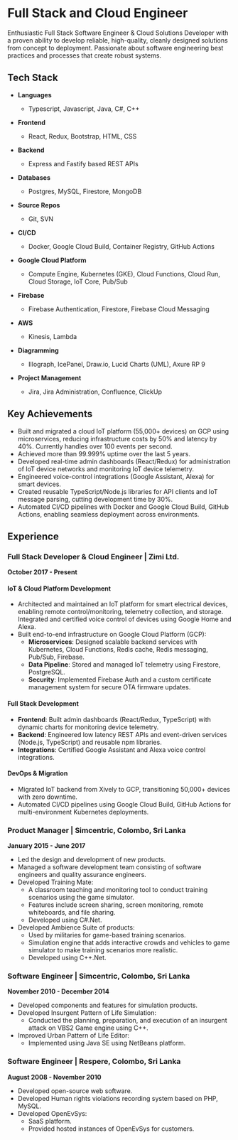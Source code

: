 # Full Stack and Cloud Engineer 

Enthusiastic Full Stack Software Engineer & Cloud Solutions Developer with a proven ability to develop reliable, high-quality, cleanly designed solutions from concept to deployment. Passionate about software engineering best practices and processes that create robust systems.

## Tech Stack

- **Languages**
    - Typescript, Javascript, Java, C#, C++

- **Frontend**
    - React, Redux, Bootstrap, HTML, CSS

- **Backend**
    - Express and Fastify based REST APIs

- **Databases**
    - Postgres, MySQL, Firestore, MongoDB

- **Source Repos**
    - Git, SVN

- **CI/CD**
    - Docker, Google Cloud Build, Container Registry, GitHub Actions

- **Google Cloud Platform**
    - Compute Engine, Kubernetes (GKE), Cloud Functions, Cloud Run, Cloud Storage, IoT Core, Pub/Sub

- **Firebase**
    - Firebase Authentication, Firestore, Firebase Cloud Messaging

- **AWS**
    - Kinesis, Lambda

- **Diagramming** 
    - Illograph, IcePanel, Draw.io, Lucid Charts (UML), Axure RP 9

- **Project Management** 
    - Jira, Jira Administration, Confluence, ClickUp

## Key Achievements

- Built and migrated a cloud IoT platform (55,000+ devices) on GCP using microservices, reducing infrastructure costs by 50% and latency by 40%. Currently handles over 100 events per second.
- Achieved more than 99.999% uptime over the last 5 years.
- Developed real-time admin dashboards (React/Redux) for administration of IoT device networks and monitoring IoT device telemetry.
- Engineered voice-control integrations (Google Assistant, Alexa) for smart devices.
- Created reusable TypeScript/Node.js libraries for API clients and IoT message parsing, cutting development time by 30%.
- Automated CI/CD pipelines with Docker and Google Cloud Build, GitHub Actions, enabling seamless deployment across environments.

## Experience

### Full Stack Developer & Cloud Engineer | Zimi Ltd.

**October 2017 - Present**

#### IoT & Cloud Platform Development
- Architected and maintained an IoT platform for smart electrical devices, enabling remote control/monitoring, telemetry collection, and storage. Integrated and certified voice control of devices using Google Home and Alexa.
- Built end-to-end infrastructure on Google Cloud Platform (GCP):
  - **Microservices**: Designed scalable backend services with Kubernetes, Cloud Functions, Redis cache, Redis messaging, Pub/Sub, Firebase.
  - **Data Pipeline**: Stored and managed IoT telemetry using Firestore, PostgreSQL.
  - **Security**: Implemented Firebase Auth and a custom certificate management system for secure OTA firmware updates.

#### Full Stack Development
- **Frontend**: Built admin dashboards (React/Redux, TypeScript) with dynamic charts for monitoring device telemetry.
- **Backend**: Engineered low latency REST APIs and event-driven services (Node.js, TypeScript) and reusable npm libraries.
- **Integrations**: Certified Google Assistant and Alexa voice control integrations.

#### DevOps & Migration
- Migrated IoT backend from Xively to GCP, transitioning 50,000+ devices with zero downtime.
- Automated CI/CD pipelines using Google Cloud Build, GitHub Actions for multi-environment Kubernetes deployments.

### Product Manager | Simcentric, Colombo, Sri Lanka

**January 2015 - June 2017**

- Led the design and development of new products.
- Managed a software development team consisting of software engineers and quality assurance engineers.
- Developed Training Mate:
  - A classroom teaching and monitoring tool to conduct training scenarios using the game simulator.
  - Features include screen sharing, screen monitoring, remote whiteboards, and file sharing.
  - Developed using C#.Net.
- Developed Ambience Suite of products:
  - Used by militaries for game-based training scenarios.
  - Simulation engine that adds interactive crowds and vehicles to game simulator to make training scenarios more realistic.
  - Developed using C++.Net.

### Software Engineer | Simcentric, Colombo, Sri Lanka

**November 2010 - December 2014**

- Developed components and features for simulation products.
- Developed Insurgent Pattern of Life Simulation:
  - Conducted the planning, preparation, and execution of an insurgent attack on VBS2 Game engine using C++.
- Improved Urban Pattern of Life Editor:
  - Implemented using Java SE using NetBeans platform.

### Software Engineer | Respere, Colombo, Sri Lanka

**August 2008 - November 2010**

- Developed open-source web software.
- Developed Human rights violations recording system based on PHP, MySQL.
- Developed OpenEvSys:
  - SaaS platform.
  - Provided hosted instances of OpenEvSys for customers.
